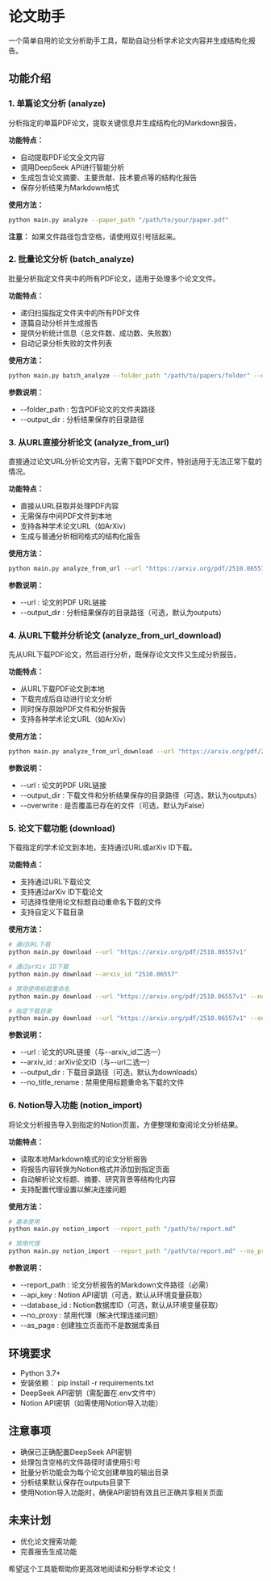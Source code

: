 # 论文助手
一个简单自用的论文分析助手工具，帮助自动分析学术论文内容并生成结构化报告。

## 功能介绍
### 1. 单篇论文分析 (analyze)
分析指定的单篇PDF论文，提取关键信息并生成结构化的Markdown报告。

**功能特点：**
- 自动提取PDF论文全文内容
- 调用DeepSeek API进行智能分析
- 生成包含论文摘要、主要贡献、技术要点等的结构化报告
- 保存分析结果为Markdown格式

**使用方法：**
```bash
python main.py analyze --paper_path "/path/to/your/paper.pdf"
```

**注意：** 如果文件路径包含空格，请使用双引号括起来。

### 2. 批量论文分析 (batch_analyze)
批量分析指定文件夹中的所有PDF论文，适用于处理多个论文文件。

**功能特点：**
- 递归扫描指定文件夹中的所有PDF文件
- 逐篇自动分析并生成报告
- 提供分析统计信息（总文件数、成功数、失败数）
- 自动记录分析失败的文件列表

**使用方法：**
```bash
python main.py batch_analyze --folder_path "/path/to/papers/folder" --output_dir "/path/to/output/folder"
```

**参数说明：**
- --folder_path : 包含PDF论文的文件夹路径
- --output_dir : 分析结果保存的目录路径

### 3. 从URL直接分析论文 (analyze_from_url)
直接通过论文URL分析论文内容，无需下载PDF文件，特别适用于无法正常下载的情况。

**功能特点：**
- 直接从URL获取并处理PDF内容
- 无需保存中间PDF文件到本地
- 支持各种学术论文URL（如ArXiv）
- 生成与普通分析相同格式的结构化报告

**使用方法：**
```bash
python main.py analyze_from_url --url "https://arxiv.org/pdf/2510.06557v1" --output_dir "./outputs"
```

**参数说明：**
- --url : 论文的PDF URL链接
- --output_dir : 分析结果保存的目录路径（可选，默认为outputs）

### 4. 从URL下载并分析论文 (analyze_from_url_download)
先从URL下载PDF论文，然后进行分析，既保存论文文件又生成分析报告。

**功能特点：**
- 从URL下载PDF论文到本地
- 下载完成后自动进行论文分析
- 同时保存原始PDF文件和分析报告
- 支持各种学术论文URL（如ArXiv）

**使用方法：**
```bash
python main.py analyze_from_url_download --url "https://arxiv.org/pdf/2510.06557v1" --output_dir "./outputs" --overwrite False
```

**参数说明：**
- --url : 论文的PDF URL链接
- --output_dir : 下载文件和分析结果保存的目录路径（可选，默认为outputs）
- --overwrite : 是否覆盖已存在的文件（可选，默认为False）

### 5. 论文下载功能 (download)
下载指定的学术论文到本地，支持通过URL或arXiv ID下载。

**功能特点：**
- 支持通过URL下载论文
- 支持通过arXiv ID下载论文
- 可选择性使用论文标题自动重命名下载的文件
- 支持自定义下载目录

**使用方法：**
```bash
# 通过URL下载
python main.py download --url "https://arxiv.org/pdf/2510.06557v1"

# 通过arXiv ID下载
python main.py download --arxiv_id "2510.06557"

# 禁用使用标题重命名
python main.py download --url "https://arxiv.org/pdf/2510.06557v1" --no_title_rename

# 指定下载目录
python main.py download --url "https://arxiv.org/pdf/2510.06557v1" --output_dir "./my_papers"
```

**参数说明：**
- --url : 论文的URL链接（与--arxiv_id二选一）
- --arxiv_id : arXiv论文ID（与--url二选一）
- --output_dir : 下载目录路径（可选，默认为downloads）
- --no_title_rename : 禁用使用标题重命名下载的文件

### 6. Notion导入功能 (notion_import)
将论文分析报告导入到指定的Notion页面，方便整理和查阅论文分析结果。

**功能特点：**
- 读取本地Markdown格式的论文分析报告
- 将报告内容转换为Notion格式并添加到指定页面
- 自动解析论文标题、摘要、研究背景等结构化内容
- 支持配置代理设置以解决连接问题

**使用方法：**
```bash
# 基本使用
python main.py notion_import --report_path "/path/to/report.md"

# 禁用代理
python main.py notion_import --report_path "/path/to/report.md" --no_proxy
```

**参数说明：**
- --report_path : 论文分析报告的Markdown文件路径（必需）
- --api_key : Notion API密钥（可选，默认从环境变量获取）
- --database_id : Notion数据库ID（可选，默认从环境变量获取）
- --no_proxy : 禁用代理（解决代理连接问题）
- --as_page : 创建独立页面而不是数据库条目

## 环境要求
- Python 3.7+
- 安装依赖： pip install -r requirements.txt
- DeepSeek API密钥（需配置在.env文件中）
- Notion API密钥（如需使用Notion导入功能）

## 注意事项
- 确保已正确配置DeepSeek API密钥
- 处理包含空格的文件路径时请使用引号
- 批量分析功能会为每个论文创建单独的输出目录
- 分析结果默认保存在outputs目录下
- 使用Notion导入功能时，确保API密钥有效且已正确共享相关页面

## 未来计划
- 优化论文搜索功能
- 完善报告生成功能

希望这个工具能帮助你更高效地阅读和分析学术论文！
